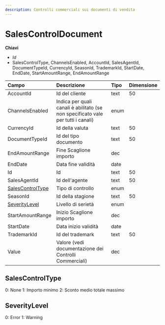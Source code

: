 ```yaml
---
description: Controlli commerciali sui documenti di vendita
---
```


# SalesControlDocument

**Chiavi**

* _Id_
* SalesControlType, ChannelsEnabled, AccountId, SalesAgentId, DocumentTypeId, CurrencyId, SeasonId, TrademarkId, StartDate, EndDate, StartAmountRange, EndAmountRange

| Campo | Descrizione | Tipo | Dimensione |
| :--- | :--- | :--- | :--- |
| AccountId | Id del cliente | text | 50 |
| ChannelsEnabled | Indica per quali canali è abilitato \(se non specificato vale per tutti i canali\) | enum |  |
| CurrencyId | Id della valuta | text | 50 |
| DocumentTypeId | Id del tipo documento | text | 50 |
| EndAmountRange | Fine Scaglione importo | dec |  |
| EndDate | Data fine validità | date |  |
| Id | Id | text | 50 |
| SalesAgentId | Id dell'agente | text | 50 |
| [SalesControlType](salescontroldocument.md#salescontroltype) | Tipo di controllo | enum |  |
| SeasonId | Id della stagione | text | 50 |
| [SeverityLevel](salescontroldocument.md#severitylevel) | Livello di serietà | enum |  |
| StartAmountRange | Inizio Scaglione importo | dec |  |
| StartDate | Data inizio validità | date |  |
| TrademarkId | Id del trademark | text | 50 |
| Value | Valore \(vedi documentazione dei Controlli Commerciali\) | dec |  |
## SalesControlType

0: None
1: Importo minimo
2: Sconto medio totale massimo
## SeverityLevel

0: Error
1: Warning


